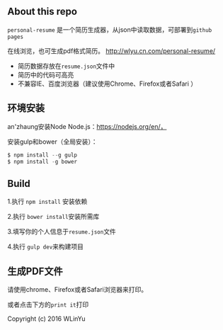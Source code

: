 ## About this repo

`personal-resume` 是一个简历生成器，从json中读取数据，可部署到`github pages`

在线浏览，也可生成pdf格式简历。 http://wlyu.cn.com/personal-resume/

 - 简历数据存放在`resume.json`文件中
 - 简历中的代码可高亮
 - 不兼容IE、百度浏览器（建议使用Chrome、Firefox或者Safari ）

## 环境安装

an'zhaung安装Node
Node.js：https://nodejs.org/en/，

安装gulp和bower（全局安装）：

```js
$ npm install --g gulp
$ npm install -g bower
```

## Build

 1.执行 `npm install` 安装依赖

 2.执行 `bower install`安装所需库

 3.填写你的个人信息于`resume.json`文件

 4.执行 `gulp dev`来构建项目

## 生成PDF文件

请使用chrome、Firefox或者Safari浏览器来打印。

或者点击下方的`print it`打印

 Copyright (c) 2016 WLinYu
